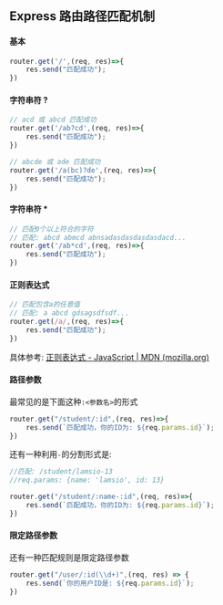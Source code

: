 ## Express 路由路径匹配机制
#### 基本
```js
router.get('/',(req, res)=>{
	res.send("匹配成功");
})
```

#### 字符串符 ?
```js
// acd 或 abcd 匹配成功
router.get('/ab?cd',(req, res)=>{
	res.send("匹配成功");
})
```

```js
// abcde 或 ade 匹配成功
router.get('/a(bc)?de',(req, res)=>{
	res.send("匹配成功");
})
```

#### 字符串符 *
```js
// 匹配0个以上符合的字符
// 匹配: abcd abmcd abnsadasdasdasdasdacd...
router.get('/ab*cd',(req, res)=>{
	res.send("匹配成功");
})
```

#### 正则表达式
```js
// 匹配包含a的任意值
// 匹配: a abcd gdsagsdfsdf...
router.get(/a/,(req, res)=>{
	res.send("匹配成功");
})
```

具体参考: [正则表达式 - JavaScript | MDN (mozilla.org)](https://developer.mozilla.org/zh-CN/docs/Web/JavaScript/Guide/Regular_Expressions)

#### 路径参数
最常见的是下面这种`:<参数名>`的形式
```js
router.get("/student/:id",(req, res)=>{
	res.send(`匹配成功，你的ID为: ${req.params.id}`);
})
```

还有一种利用`-`的分割形式是:
```js
//匹配: /student/lamsio-13
//req.params: {name: 'lamsio', id: 13}

router.get("/student/:name-:id",(req, res)=>{
	res.send(`匹配成功，你的ID为: ${req.params.id}`);
})
```

#### 限定路径参数
还有一种匹配规则是限定路径参数
```js
router.get("/user/:id(\\d+)",(req, res) => {  
    res.send(`你的用户ID是: ${req.params.id}`);  
})
```